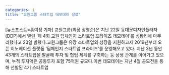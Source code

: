```yaml
---
categories: i
title: "교원그룹 스타트업 데모데이 성료"
---
```

[뉴스포스트=홍여정 기자] 교원그룹(회장 장평순)은 지난 22일 동대문디자인플라자(DDP)에서 열린 ‘제 4회 교원 딥체인지 스타트업 프라이즈 데모데이’를 성황리에 마무리했다고 23일 밝혔다.교원그룹은 유망 스타트업의 성장을 지원하고자 2019년부터 오픈 이노베이션 플랫폼 ‘딥체인지 스타트업 프라이즈’를 운영해오고 있다. 지난 3년 동안 43개의 스타트업을 발굴해 투자 및 협업 체계를 구축하는 등 상생 관계를 이어가고 있으며, 누적 투자액은 공동투자 포함 75억원 규모다.이번 데모데이는 지난 4월 공모전을 통해 선발된 4기 스타트업